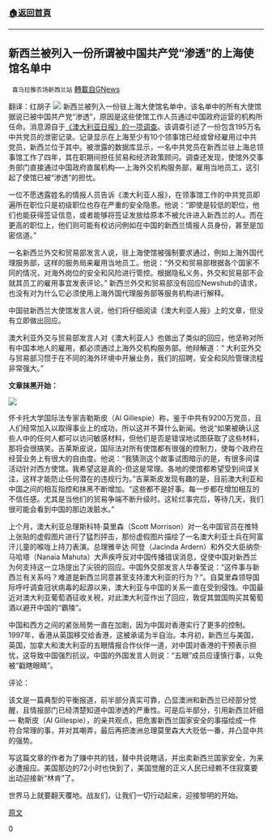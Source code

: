 ###  [:house:返回首頁](https://github.com/ourhimalayas/txt)
---

## 新西兰被列入一份所谓被中国共产党“渗透”的上海使馆名单中
` 喜马拉雅农场新西兰站` [轉載自GNews](https://gnews.org/zh-hans/649810/)

翻译：红胡子
![]()![](https://gnews-media-offload.s3.amazonaws.com/wp-content/uploads/2020/12/14125554/Capture-13.png)
新西兰被列入一份驻上海大使馆名单中，该名单中的所有大使馆据说已被中国共产党“渗透”，原因是这些使馆工作人员通过中国政府运营的机构所任命。消息源自于[《澳大利亚日报》的一项调查](https://www.theaustralian.com.au/nation/party-insiders-in-the-ranks-communists-infiltrate-western-consulates/news-story/f49ab7049d3ede3752589e0aaba9b783)。该调查引述了一份包含195万名中共党员的泄密记录。记录显示在上海至少有10个领事馆已经或曾经雇用过中共党员，新西兰位于其中。被泄露的数据库显示，一名中共党员在新西兰驻上海总领事馆工作了四年，其在职期间担任贸易和经济政策顾问。调查还发现，使馆外交事务部门直接通过中国政府直属机构—-上海外交机构服务部，雇用当地员工，这引起了使馆已被“渗透”的担忧。

一位不愿透露姓名的情报人员告诉《澳大利亚人报》，在领事馆工作的中共党员即遍所在职位只是初级职位也存在严重的安全隐患。他说：“即使是较低的职位，他们也能获得签证信息，或者能够将签证发放给原本不被允许进入新西兰的人。而在更高的职位上，他们则可能有权访问例如在中国的新西兰情报人员身份，甚至是加密信道。”

一名新西兰外交和贸易部发言人说，驻上海使馆被强制要求通过，例如上海外国代理服务部，这样的服务局来雇用当地员工。他说：“外交和贸易部根据各个国家不同的情况，对海外岗位的安全和风险进行管控。根据隐私义务，外交和贸易部不会就其员工的雇用事宜发表评论。” 新西兰外交和贸易部没有回应Newshub的请求，也没有对为什么它必须使用上海外国代理服务部等服务机构进行解释。

中国驻新西兰大使馆发言人说，他们将仔细阅读《澳大利亚人报》上的文章，但没有立即做出回应。

澳大利亚外交与贸易部发言人对《澳大利亚人》也做出了类似的回应，他坚称对所有中国本地人的雇用，都必须通过上海外交机构服务部。他辩解道：“ 大利亚外交与贸易部习惯于在不同的海外环境中开展业务，我们的招聘，安全和风险管理流程非常强大。”

**文章抹黑开始：**

![]()![](https://gnews-media-offload.s3.amazonaws.com/wp-content/uploads/2020/12/14125740/Capture2-2.png)

怀卡托大学国际法专家吉勒斯皮（Al Gillespie）称，鉴于中共有9200万党员，且人们经常加入以取得事业上的成功，所以这并不算什么新闻。他说“如果被确认这些人中的任何人都可以访问敏感材料，但他们是否是错误地试图获取了这些材料，那将会很搞笑。吉莱斯皮说，国际法对所有使馆都有很强的控制力，使每个政府在经营业务上有很大的自由度。他说：“我猜测这个故事试图暗示的是，有很多间谍活动针对西方使馆。我希望这是真的-但这是常理。各地的使馆都希望受到间谍关注，这样才能防止任何潜在的违规行为。”吉莱斯皮发现有趣的是，目前澳大利亚和中国之间的相互指控和抹黑不断增加。“这些都不是好事。每一步都在增加相互的不信任感。尤其是当他们的贸易争端不断升级时。这轮烂事完后，等待几天，我们很可能会看到中国的那边泼脏水。”

上个月，澳大利亚总理斯科特·莫里森（Scott Morrison）对一名中国官员在推特上张贴的虚假图片进行了猛烈抨击，那份虚假图片描绘了一名澳大利亚士兵在阿富汗儿童的喉咙上持刀表演。总理雅辛达·阿登（Jacinda Ardern）和外交大臣纳奈·马哈塔（Nanaia Mahuta）大声疾呼反对中国传播错误消息，促使中国对新西兰为何支持这一立场提出了尖锐的回应。中国外交部发言人华春莹说：“这件事与新西兰有关系吗？难道是新西兰同意甚至支持澳大利亚的行为？”。自莫里森领导国际呼吁调查冠状病毒的起源以来，澳大利亚与中国的关系一直在受到侵蚀。中国最近对澳大利亚葡萄酒征收关税，对此澳大利亚作出了回应，敦促其盟国购买其葡萄酒以避开中国的“霸陵”。

中国和西方之间的紧张局势一直在加剧，因为中国对香港实行了更多的控制。1997年，香港从英国移交给香港，这被承诺为半自治。本月初，新西兰与美国，英国，加拿大和澳大利亚的五眼情报合作伙伴一道，对中国对香港的干预表示担忧，这导致中国强烈抗议。中国的外国发言人则说：“五眼”成员应谨慎行事，以免被“戳瞎眼睛”。

评论：

该文是一篇典型的平衡报道，前半部分真实可靠，凸显澳洲和新西兰已经部分觉醒，且情报部门已经清楚知道中国渗透的严重性。可是后半部分，引用新西兰奸细 — 勒斯皮（Al Gillespie），的亲共观点，把危害新西兰国家安全的事描绘成一件符合常理的事，并对其嘲弄，最后再把澳洲总理莫里森大大贬低一番，并凸显中共的强势。

写这篇文章的作者为了赚中共的钱，替中共说瞎话，并出卖新西兰国家安全，为来必遭报应。美国那边的72小时也快到了，美国觉醒的正义人民已经赖不住寂寞要出动迎接新“林肯”了。

世界马上就要翻天覆地。战友们，让我们一切行动起来，迎接黎明的开始。

[原文](https://www.newshub.co.nz/home/politics/2020/12/new-zealand-included-in-list-of-shanghai-embassies-allegedly-infiltrated-by-chinese-communist-party.html)

0
